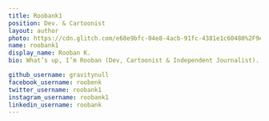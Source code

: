 ```yaml
---
title: Roobank1
position: Dev. & Cartoonist
layout: author
photo: https://cdn.glitch.com/e68e9bfc-04e8-4acb-91fc-4381e1c60480%2F9eiC-ks7_400x400.jpg
name: roobank1
display_name: Rooban K.
bio: What’s up, I’m Rooban (Dev, Cartoonist & Independent Journalist). I've published over 100+ digital cartoons on many Socialmedia Platforms and Digital Magazines. I've Completed the Reuters Digital Journalism Course with FaceBook & Google News Initiative’s Digital Journalism Workshop and also, I worked as a Factchecker & Research Analyst at Youturn.in (2020 - 2021)

github_username: gravitynull
facebook_username: roobenk
twitter_username: roobank1
instagram_username: roobank1
linkedin_username: roobank
---
```


